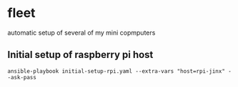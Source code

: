 # fleet

automatic setup of several of my mini copmputers 

## Initial setup of raspberry pi host

    ansible-playbook initial-setup-rpi.yaml --extra-vars "host=rpi-jinx" --ask-pass
